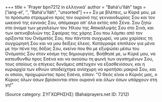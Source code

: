 +++
title = 'Prayer bpn7212 in ελληνικά'
author = "Bahá'u'lláh"
tags = ['lang-el', '', "Bahá'u'lláh", "unsorted"]
+++
Συ µε βλέπεις, ω Κύριέ µου, µε το πρόσωπο στραµµένο προς τον ουρανό της γενναιοδωρίας Σου και τον ωκεανό της εύνοιάς Σου, απόµακρο απ’ όλα εκτός από Σένα. Σου ζητώ στο όνοµα των µεγαλείων του Ήλιου της Αποκάλυψής Σου στο Σινά, και των ακτινοβολιών της Σφαίρας της χάρης Σου που λάµπει από τον ορίζοντα του Ονόµατός Σου, που πάντοτε συγχωρεί, να µου χαρίσεις τη συγχώρησή Σου και να µου δείξεις έλεος. Κατάγραψε επιπλέον για µένα µε την πένα της δόξας Σου, εκείνο που θα µε εξυψώσει µέσω του Ονόµατός Σου στον κόσµο της δηµιουργίας. Βοήθησέ µε, ω Κύριέ µου, να κατευθυνθώ προς Εσένα και να ακούσω τη φωνή των αγαπηµένων Σου, τους οποίους οι επίγειες δυνάµεις απέτυχαν να εξασθενίσουν, και η κυριαρχία των εθνών αποδείχτηκε ανίσχυρη να κρατήσει µακριά Σου, και οι οποίοι, προχωρώντας προς Εσένα, είπαν: "Ο Θεός είναι ο Κύριός µας, ο Κύριος όλων όσων βρίσκονται στον ουρανό και όλων όσων υπάρχουν στη γη!”

(Source category: ΣΥΓΧΩΡΗΣΗΣ)
(Bahaiprayers.net ID: 7212)
